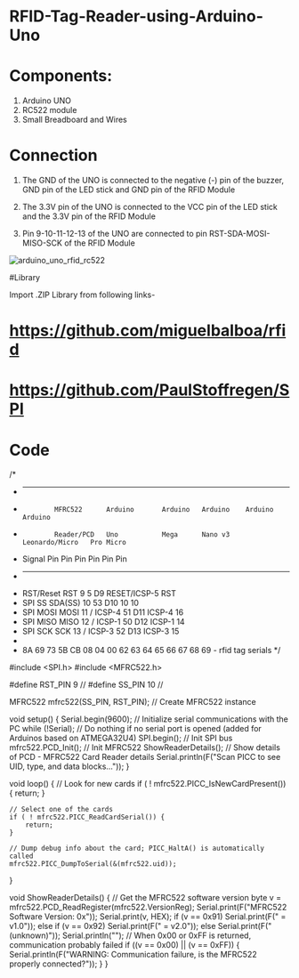 # RFID-Tag-Reader-using-Arduino-Uno


# Components:
1. Arduino UNO
2. RC522 module
3. Small Breadboard and Wires

# Connection
1. The GND of the UNO is connected to the negative (-) pin of the buzzer, GND pin of the LED stick and GND pin of the RFID Module

2. The 3.3V pin of the UNO is connected to the VCC pin of the LED stick and the 3.3V pin of the RFID Module

3. Pin 9-10-11-12-13 of the UNO are connected to pin RST-SDA-MOSI-MISO-SCK of the RFID Module


![arduino_uno_rfid_rc522](https://user-images.githubusercontent.com/18008644/37213103-41756366-23db-11e8-8786-af0675ff65e8.jpg)

#Library

Import .ZIP Library from following links-
# https://github.com/miguelbalboa/rfid
# https://github.com/PaulStoffregen/SPI

# Code

/*
 * -----------------------------------------------------------------------------------------
 *             MFRC522      Arduino       Arduino   Arduino    Arduino          Arduino
 *             Reader/PCD   Uno           Mega      Nano v3    Leonardo/Micro   Pro Micro
 * Signal      Pin          Pin           Pin       Pin        Pin              Pin
 * -----------------------------------------------------------------------------------------
 * RST/Reset   RST          9             5         D9         RESET/ICSP-5     RST
 * SPI SS      SDA(SS)      10            53        D10        10               10
 * SPI MOSI    MOSI         11 / ICSP-4   51        D11        ICSP-4           16
 * SPI MISO    MISO         12 / ICSP-1   50        D12        ICSP-1           14
 * SPI SCK     SCK          13 / ICSP-3   52        D13        ICSP-3           15
 * 
 * 8A 69 73 5B  CB 08 04 00  62 63 64 65  66 67 68 69 -  rfid tag serials
 */

#include <SPI.h>
#include <MFRC522.h>

#define RST_PIN     9       // 
#define SS_PIN      10      //

MFRC522 mfrc522(SS_PIN, RST_PIN);   // Create MFRC522 instance

void setup() {
    Serial.begin(9600);     // Initialize serial communications with the PC
    while (!Serial);        // Do nothing if no serial port is opened (added for Arduinos based on ATMEGA32U4)
    SPI.begin();            // Init SPI bus
    mfrc522.PCD_Init();     // Init MFRC522
    ShowReaderDetails();    // Show details of PCD - MFRC522 Card Reader details
    Serial.println(F("Scan PICC to see UID, type, and data blocks..."));
}

void loop() {
    // Look for new cards
    if ( ! mfrc522.PICC_IsNewCardPresent()) {
        return;
    }

    // Select one of the cards
    if ( ! mfrc522.PICC_ReadCardSerial()) {
        return;
    }

    // Dump debug info about the card; PICC_HaltA() is automatically called
    mfrc522.PICC_DumpToSerial(&(mfrc522.uid));
}

void ShowReaderDetails() {
    // Get the MFRC522 software version
    byte v = mfrc522.PCD_ReadRegister(mfrc522.VersionReg);
    Serial.print(F("MFRC522 Software Version: 0x"));
    Serial.print(v, HEX);
    if (v == 0x91)
        Serial.print(F(" = v1.0"));
    else if (v == 0x92)
        Serial.print(F(" = v2.0"));
    else
        Serial.print(F(" (unknown)"));
    Serial.println("");
    // When 0x00 or 0xFF is returned, communication probably failed
    if ((v == 0x00) || (v == 0xFF)) {
        Serial.println(F("WARNING: Communication failure, is the MFRC522 properly connected?"));
    }
}


